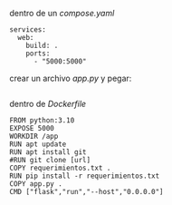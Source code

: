 
dentro de un *compose.yaml*
```
services:
  web:
    build: .
    ports:
      - "5000:5000"
```

crear un archivo *app.py* y pegar:
```
```

dentro de *Dockerfile*
```
FROM python:3.10
EXPOSE 5000
WORKDIR /app
RUN apt update
RUN apt install git
#RUN git clone [url]
COPY requerimientos.txt .
RUN pip install -r requerimientos.txt
COPY app.py .
CMD ["flask","run","--host","0.0.0.0"]
```

